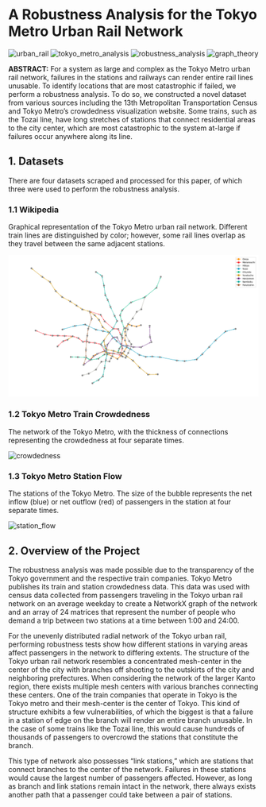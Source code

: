 # A Robustness Analysis for the Tokyo Metro Urban Rail Network

![urban_rail](https://img.shields.io/badge/urban_rail-FFD300)
![tokyo_metro_analysis](https://img.shields.io/badge/tokyo_metro_analysis-DE38C8)
![robustness_analysis](https://img.shields.io/badge/robustness_analysis-652EC7)
![graph_theory](https://img.shields.io/badge/graph_theory-33135C)


**ABSTRACT:** For a system as large and complex as the Tokyo Metro urban rail network, failures in the stations and railways can render entire rail lines unusable. To identify locations that are most catastrophic if failed, we perform a robustness analysis. To do so, we constructed a novel dataset from various sources including the 13th Metropolitan Transportation Census and Tokyo Metro’s crowdedness visualization website. Some trains, such as the Tozai line, have long stretches of stations that connect residential areas to the city center, which are most catastrophic to the system at-large if failures occur anywhere along its line.

## 1. Datasets

There are four datasets scraped and processed for this paper, of which three were used to perform the robustness analysis.

### 1.1 Wikipedia

Graphical representation of the Tokyo Metro urban rail network. Different train lines are distinguished by color; however, some rail lines overlap as they travel between the same adjacent stations.

![skeleton](images/tm_stations_skeleton.png)

### 1.2 Tokyo Metro Train Crowdedness

The network of the Tokyo Metro, with the thickness of connections representing the crowdedness at four separate times.

![crowdedness](images/tm_crowdedness_edges2.gif)

### 1.3 Tokyo Metro Station Flow

The stations of the Tokyo Metro. The size of the bubble represents the net inflow (blue) or net outflow (red) of passengers in the station 
at four separate times.

![station_flow](images/tm_station_influx_difference2.gif)

## 2. Overview of the Project

The robustness analysis was made possible due to the transparency of the Tokyo government and the respective train companies. Tokyo Metro publishes its train and station crowdedness data. This data was used with census data collected from passengers traveling in the Tokyo urban rail network on an average weekday to create a NetworkX graph of the network and an array of 24 matrices that represent the number of people who demand a trip between two stations at a time between 1:00 and 24:00.

For the unevenly distributed radial network of the Tokyo urban rail, performing robustness tests show how different stations in varying areas affect passengers in the network to differing extents. The structure of the Tokyo urban rail network resembles a concentrated mesh-center in the center of the city with branches off shooting to the outskirts of the city and neighboring prefectures. When considering the network of the larger Kanto region, there exists multiple mesh centers with various branches connecting these centers. One of the train companies that operate in Tokyo is the Tokyo metro and their mesh-center is the center of Tokyo. This kind of structure exhibits a few vulnerabilities, of which the biggest is that a failure in a station of edge on the branch will render an entire branch unusable. In the case of some trains like the Tozai line, this would cause hundreds of thousands of passengers to overcrowd the stations that constitute the branch.

This type of network also possesses “link stations,” which are stations that connect branches to the center of the network. Failures in these stations would cause the largest number of passengers affected. However, as long as branch and link stations remain intact in the network, there always exists another path that a passenger could take between a pair of stations.
